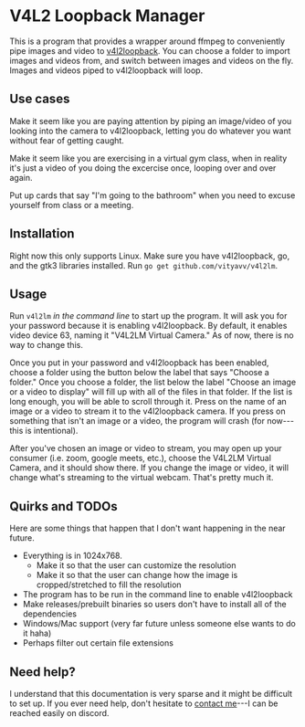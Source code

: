 # V4L2 Loopback Manager

This is a program that provides a wrapper around ffmpeg to conveniently pipe images and video to [v4l2loopback](https://github.com/umlaeute/v4l2loopback). You can choose a folder to import images and videos from, and switch between images and videos on the fly. Images and videos piped to v4l2loopback will loop.

## Use cases

Make it seem like you are paying attention by piping an image/video of you looking into the camera to v4l2loopback, letting you do whatever you want without fear of getting caught.

Make it seem like you are exercising in a virtual gym class, when in reality it's just a video of you doing the excercise once, looping over and over again.

Put up cards that say "I'm going to the bathroom" when you need to excuse yourself from class or a meeting.

## Installation

Right now this only supports Linux. Make sure you have v4l2loopback, go, and the gtk3 libraries installed. Run `go get github.com/vityavv/v4l2lm`.

## Usage

Run `v4l2lm` *in the command line* to start up the program. It will ask you for your password because it is enabling v4l2loopback. By default, it enables video device 63, naming it "V4L2LM Virtual Camera." As of now, there is no way to change this.

Once you put in your password and v4l2loopback has been enabled, choose a folder using the button below the label that says "Choose a folder." Once you choose a folder, the list below the label "Choose an image or a video to display" will fill up with all of the files in that folder. If the list is long enough, you will be able to scroll through it. Press on the name of an image or a video to stream it to the v4l2loopback camera. If you press on something that isn't an image or a video, the program will crash (for now---this is intentional).

After you've chosen an image or video to stream, you may open up your consumer (i.e. zoom, google meets, etc.), choose the V4L2LM Virtual Camera, and it should show there. If you change the image or video, it will change what's streaming to the virtual webcam. That's pretty much it.

## Quirks and TODOs

Here are some things that happen that I don't want happening in the near future.

- Everything is in 1024x768.
	- Make it so that the user can customize the resolution
	- Make it so that the user can change how the image is cropped/stretched to fill the resolution
- The program has to be run in the command line to enable v4l2loopback
- Make releases/prebuilt binaries so users don't have to install all of the dependencies
- Windows/Mac support (very far future unless someone else wants to do it haha)
- Perhaps filter out certain file extensions

## Need help?

I understand that this documentation is very sparse and it might be difficult to set up. If you ever need help, don't hesitate to [contact me](https://victor.computer/about)---I can be reached easily on discord.

